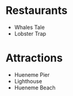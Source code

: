 # Restaurants
- Whales Tale
- Lobster Trap

# Attractions
- Hueneme Pier
- Lighthouse
- Hueneme Beach
